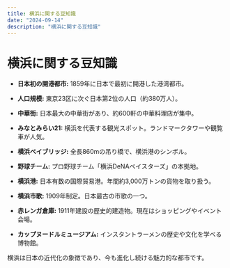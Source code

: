 ```yaml
---
title: 横浜に関する豆知識
date: "2024-09-14"
description: "横浜に関する豆知識"
---
```


# 横浜に関する豆知識

- **日本初の開港都市:** 1859年に日本で最初に開港した港湾都市。

- **人口規模:** 東京23区に次ぐ日本第2位の人口（約380万人）。

- **中華街:** 日本最大の中華街があり、約600軒の中華料理店が集中。

- **みなとみらい21:** 横浜を代表する観光スポット。ランドマークタワーや観覧車が人気。

- **横浜ベイブリッジ:** 全長860mの吊り橋で、横浜港のシンボル。

- **野球チーム:** プロ野球チーム「横浜DeNAベイスターズ」の本拠地。

- **横浜港:** 日本有数の国際貿易港。年間約3,000万トンの貨物を取り扱う。

- **横浜市歌:** 1909年制定。日本最古の市歌の一つ。

- **赤レンガ倉庫:** 1911年建設の歴史的建造物。現在はショッピングやイベント会場。

- **カップヌードルミュージアム:** インスタントラーメンの歴史や文化を学べる博物館。

横浜は日本の近代化の象徴であり、今も進化し続ける魅力的な都市です。
